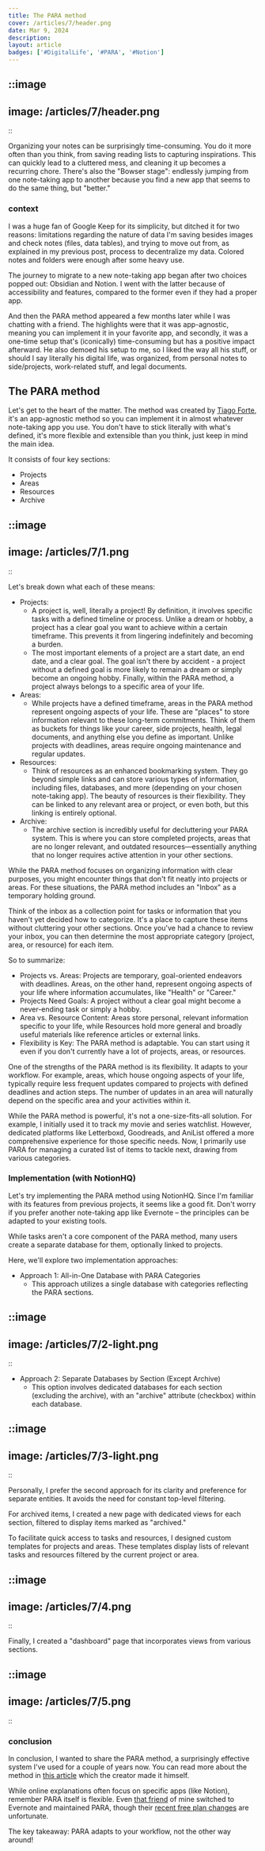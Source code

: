 ```yaml
---
title: The PARA method
cover: /articles/7/header.png
date: Mar 9, 2024
description: 
layout: article
badges: ['#DigitalLife', '#PARA', '#Notion']
---
```


::image
---
image: /articles/7/header.png
---
::

Organizing your notes can be surprisingly time-consuming. You do it more often than you think, from saving reading lists to capturing inspirations. This can quickly lead to a cluttered mess, and cleaning it up becomes a recurring chore.  There's also the "Bowser stage": endlessly jumping from one note-taking app to another because you find a new app that seems to do the same thing, but "better."

### context

I was a huge fan of Google Keep for its simplicity, but ditched it for two reasons: limitations regarding the nature of data I'm saving besides images and check notes (files, data tables), and trying to move out from, as explained in my previous post, process to decentralize my data. Colored notes and folders were enough after some heavy use.

The journey to migrate to a new note-taking app began after two choices popped out: Obsidian and Notion. I went with the latter because of accessibility and features, compared to the former even if they had a proper app.

And then the PARA method appeared a few months later while I was chatting with a friend. The highlights were that it was app-agnostic, meaning you can implement it in your favorite app, and secondly, it was a one-time setup that's (iconically) time-consuming but has a positive impact afterward. He also demoed his setup to me, so I liked the way all his stuff, or should I say literally his digital life, was organized, from personal notes to side/projects, work-related stuff, and legal documents.

## The PARA method

Let's get to the heart of the matter. The method was created by [Tiago Forte](https://fortelabs.com/blog/how-to-build-a-second-brain/),  it's an app-agnostic method so you can implement it in almost whatever note-taking app you use. You don't have to stick literally with what's defined, it's more flexible and extensible than you think, just keep in mind the main idea.

It consists of four key sections:

- Projects
- Areas
- Resources
- Archive

::image
---
image: /articles/7/1.png
---
::

Let's break down what each of these means:

- Projects: 
  - A project is, well, literally a project! By definition, it involves specific tasks with a defined timeline or process. Unlike a dream or hobby, a project has a clear goal you want to achieve within a certain timeframe. This prevents it from lingering indefinitely and becoming a burden. 
  - The most important elements of a project are a start date, an end date, and a clear goal.  The goal isn't there by accident - a project without a defined goal is more likely to remain a dream or simply become an ongoing hobby. Finally, within the PARA method, a project always belongs to a specific area of your life.
- Areas: 
  - While projects have a defined timeframe, areas in the PARA method represent ongoing aspects of your life.  These are "places" to store information relevant to these long-term commitments.  Think of them as buckets for things like your career, side projects, health, legal documents, and anything else you define as important. Unlike projects with deadlines, areas require ongoing maintenance and regular updates.
- Resources: 
  - Think of resources as an enhanced bookmarking system. They go beyond simple links and can store various types of information, including files, databases, and more (depending on your chosen note-taking app). The beauty of resources is their flexibility. They can be linked to any relevant area or project, or even both, but this linking is entirely optional.
- Archive: 
  - The archive section is incredibly useful for decluttering your PARA system. This is where you can store completed projects, areas that are no longer relevant, and outdated resources—essentially anything that no longer requires active attention in your other sections.

While the PARA method focuses on organizing information with clear purposes, you might encounter things that don't fit neatly into projects or areas.  For these situations, the PARA method includes an "Inbox" as a temporary holding ground.

Think of the inbox as a collection point for tasks or information that you haven't yet decided how to categorize.  It's a place to capture these items without cluttering your other sections.  Once you've had a chance to review your inbox, you can then determine the most appropriate category (project, area, or resource) for each item.

So to summarize:
- Projects vs. Areas: Projects are temporary, goal-oriented endeavors with deadlines. Areas, on the other hand, represent ongoing aspects of your life where information accumulates, like "Health" or "Career."
- Projects Need Goals: A project without a clear goal might become a never-ending task or simply a hobby.
- Area vs. Resource Content: Areas store personal, relevant information specific to your life, while Resources hold more general and broadly useful materials like reference articles or external links.
- Flexibility is Key: The PARA method is adaptable. You can start using it even if you don't currently have a lot of projects, areas, or resources.

One of the strengths of the PARA method is its flexibility. It adapts to your workflow.  For example, areas, which house ongoing aspects of your life, typically require less frequent updates compared to projects with defined deadlines and action steps. The number of updates in an area will naturally depend on the specific area and your activities within it.

While the PARA method is powerful, it's not a one-size-fits-all solution.  For example, I initially used it to track my movie and series watchlist. However, dedicated platforms like Letterboxd, Goodreads, and AniList offered a more comprehensive experience for those specific needs.  Now, I primarily use PARA for managing a curated list of items to tackle next, drawing from various categories.

### Implementation (with NotionHQ)
Let's try implementing the PARA method using NotionHQ. Since I'm familiar with its features from previous projects, it seems like a good fit.  Don't worry if you prefer another note-taking app like Evernote – the principles can be adapted to your existing tools.

While tasks aren't a core component of the PARA method, many users create a separate database for them, optionally linked to projects.

Here, we'll explore two implementation approaches:

- Approach 1: All-in-One Database with PARA Categories
  - This approach utilizes a single database with categories reflecting the PARA sections.

::image
---
image: /articles/7/2-light.png
---
::

- Approach 2: Separate Databases by Section (Except Archive)
  - This option involves dedicated databases for each section (excluding the archive), with an "archive" attribute (checkbox) within each database.

::image
---
image: /articles/7/3-light.png
---
::

Personally, I prefer the second approach for its clarity and preference for separate entities.  It avoids the need for constant top-level filtering.

For archived items, I created a new page with dedicated views for each section, filtered to display items marked as "archived."

To facilitate quick access to tasks and resources, I designed custom templates for projects and areas. These templates display lists of relevant tasks and resources filtered by the current project or area.

::image
---
image: /articles/7/4.png
---
::

Finally, I created a "dashboard" page that incorporates views from various sections.

::image
---
image: /articles/7/5.png
---
::


### conclusion

In conclusion, I wanted to share the PARA method, a surprisingly effective system I've used for a couple of years now. You can read more about the method in [this article](https://medium.com/praxis-blog/the-p-a-r-a-method-a-universal-system-for-organizing-digital-information-75a9da8bfb37) which the creator made it himself.

While online explanations often focus on specific apps (like Notion), remember PARA itself is flexible. Even [that friend](#context) of mine switched to Evernote and maintained PARA, though their [recent free plan changes](https://www.theverge.com/2023/11/29/23981683/evernote-limit-free-plan-notebook) are unfortunate.

The key takeaway: PARA adapts to your workflow, not the other way around!